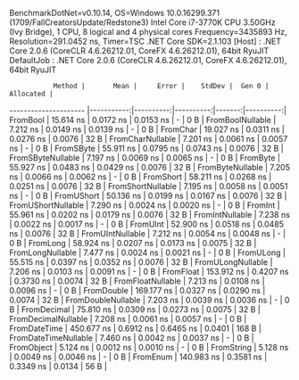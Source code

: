 
BenchmarkDotNet=v0.10.14, OS=Windows 10.0.16299.371 (1709/FallCreatorsUpdate/Redstone3)
Intel Core i7-3770K CPU 3.50GHz (Ivy Bridge), 1 CPU, 8 logical and 4 physical cores
Frequency=3435893 Hz, Resolution=291.0452 ns, Timer=TSC
.NET Core SDK=2.1.103
  [Host]     : .NET Core 2.0.6 (CoreCLR 4.6.26212.01, CoreFX 4.6.26212.01), 64bit RyuJIT
  DefaultJob : .NET Core 2.0.6 (CoreCLR 4.6.26212.01, CoreFX 4.6.26212.01), 64bit RyuJIT


               Method |       Mean |     Error |    StdDev |  Gen 0 | Allocated |
--------------------- |-----------:|----------:|----------:|-------:|----------:|
             FromBool |  15.614 ns | 0.0172 ns | 0.0153 ns |      - |       0 B |
     FromBoolNullable |   7.212 ns | 0.0149 ns | 0.0139 ns |      - |       0 B |
             FromChar |  19.027 ns | 0.0311 ns | 0.0276 ns | 0.0076 |      32 B |
     FromCharNullable |   7.201 ns | 0.0061 ns | 0.0057 ns |      - |       0 B |
            FromSByte |  55.911 ns | 0.0795 ns | 0.0743 ns | 0.0076 |      32 B |
    FromSByteNullable |   7.197 ns | 0.0069 ns | 0.0065 ns |      - |       0 B |
             FromByte |  55.927 ns | 0.0483 ns | 0.0429 ns | 0.0076 |      32 B |
     FromByteNullable |   7.205 ns | 0.0066 ns | 0.0062 ns |      - |       0 B |
            FromShort |  58.211 ns | 0.0268 ns | 0.0251 ns | 0.0076 |      32 B |
    FromShortNullable |   7.195 ns | 0.0058 ns | 0.0051 ns |      - |       0 B |
           FromUShort |  50.136 ns | 0.0199 ns | 0.0167 ns | 0.0076 |      32 B |
   FromUShortNullable |   7.290 ns | 0.0024 ns | 0.0020 ns |      - |       0 B |
              FromInt |  55.961 ns | 0.0202 ns | 0.0179 ns | 0.0076 |      32 B |
      FromIntNullable |   7.238 ns | 0.0022 ns | 0.0017 ns |      - |       0 B |
             FromUInt |  52.900 ns | 0.0518 ns | 0.0485 ns | 0.0076 |      32 B |
     FromUIntNullable |   7.212 ns | 0.0054 ns | 0.0048 ns |      - |       0 B |
             FromLong |  58.924 ns | 0.0207 ns | 0.0173 ns | 0.0075 |      32 B |
     FromLongNullable |   7.477 ns | 0.0024 ns | 0.0021 ns |      - |       0 B |
            FromULong |  55.515 ns | 0.0397 ns | 0.0352 ns | 0.0076 |      32 B |
    FromULongNullable |   7.206 ns | 0.0103 ns | 0.0091 ns |      - |       0 B |
            FromFloat | 153.912 ns | 0.4207 ns | 0.3730 ns | 0.0074 |      32 B |
    FromFloatNullable |   7.213 ns | 0.0108 ns | 0.0096 ns |      - |       0 B |
           FromDouble | 169.177 ns | 0.0327 ns | 0.0290 ns | 0.0074 |      32 B |
   FromDoubleNullable |   7.203 ns | 0.0039 ns | 0.0036 ns |      - |       0 B |
          FromDecimal |  75.810 ns | 0.0309 ns | 0.0273 ns | 0.0075 |      32 B |
  FromDecimalNullable |   7.208 ns | 0.0061 ns | 0.0057 ns |      - |       0 B |
         FromDateTime | 450.677 ns | 0.6912 ns | 0.6465 ns | 0.0401 |     168 B |
 FromDateTimeNullable |   7.460 ns | 0.0042 ns | 0.0037 ns |      - |       0 B |
           FromObject |   5.124 ns | 0.0012 ns | 0.0010 ns |      - |       0 B |
           FromString |   5.128 ns | 0.0049 ns | 0.0046 ns |      - |       0 B |
             FromEnum | 140.983 ns | 0.3581 ns | 0.3349 ns | 0.0134 |      56 B |
